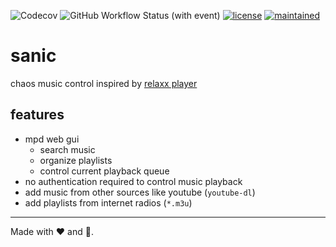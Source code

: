 ![Codecov](https://img.shields.io/codecov/c/github/cccb/sonic)
![GitHub Workflow Status (with event)](https://img.shields.io/github/actions/workflow/status/cccb/sonic/test)
[![license](https://img.shields.io/gitlab/license/xengi/dotfiles)](https://choosealicense.com/licenses/mit/)
[![maintained](https://img.shields.io/maintenance/yes/2023)]()

# sanic

chaos music control inspired by [relaxx player][relaxx]


## features

- mpd web gui
  - search music
  - organize playlists
  - control current playback queue
- no authentication required to control music playback
- add music from other sources like youtube (`youtube-dl`)
- add playlists from internet radios (`*.m3u`)

---

Made with ❤️ and 🐍.

[relaxx]: http://relaxx.dirk-hoeschen.de/
